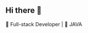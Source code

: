 ## Hi there 👋

🚀 Full-stack Developer | 🌟 JAVA  
<!--
**ribhutiwari08/ribhutiwari08** is a ✨ _special_ ✨ repository because its `README.md` (this file) appears on your GitHub profile.
![Coding GIF](https://media.giphy.com/media/qgQUggAC3Pfv687qPC/giphy.gif)


Here are some ideas to get you started:

- 🔭 I’m currently working on ...
- 🌱 I’m currently learning ...
- 👯 I’m looking to collaborate on ...
- 🤔 I’m looking for help with ...
- 💬 Ask me about ...
- 📫 How to reach me: ...
- 😄 Pronouns: ...
- ⚡ Fun fact: ...
-->
